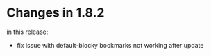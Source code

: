 # Changes in 1.8.2

in this release:

- fix issue with default-blocky bookmarks not working after update
